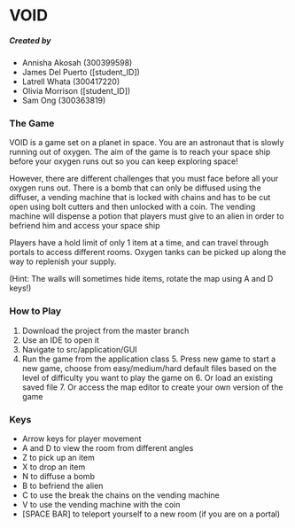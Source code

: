 # VOID 
##### Created by 
* Annisha Akosah (300399598)
* James Del Puerto ([student_ID])
* Latrell Whata (300417220)
* Olivia Morrison ([student_ID])
* Sam Ong (300363819)

### The Game
VOID is a game set on a planet in space. 
You are an astronaut that is slowly running out of oxygen.
The aim of the game is to reach your space ship before your oxygen runs out so you can
keep exploring space!

However, there are different challenges that you must face before all your oxygen
runs out. There is a bomb that can only be diffused using the diffuser, a vending
machine that is locked with chains and has to be cut open using bolt cutters and 
then unlocked with a coin. 
The vending machine will dispense a potion that players must give to an alien
in order to befriend him and access your space ship

Players have a hold limit of only 1 item at a time, and can travel through portals
to access different rooms. Oxygen tanks can be picked up along the way to replenish your supply.

(Hint: The walls will sometimes hide items, rotate the map using A and D keys!)

### How to Play
1. Download the project from the master branch
2. Use an IDE to open it
3. Navigate to src/application/GUI
4. Run the game from the application class
    5. Press new game to start a new game, choose from easy/medium/hard default files based on the level of difficulty you want to play the game on
    6. Or load an existing saved file
    7. Or access the map editor to create your own version of the game

### Keys
* Arrow keys for player movement
* A and D to view the room from different angles
* Z to pick up an item
* X to drop an item
* N to diffuse a bomb
* B to befriend the alien
* C to use the break the chains on the vending machine
* V to use the vending machine with the coin
* [SPACE BAR] to teleport yourself to a new room (if you are on a portal)

